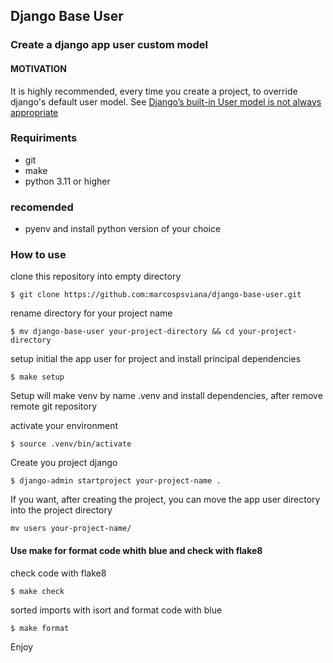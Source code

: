 ## Django Base User

### Create a django app user custom model


#### MOTIVATION
It is highly recommended, every time you create a project, to override django's default user model. See [Django’s built-in User model is not always appropriate](https://docs.djangoproject.com/en/4.2/topics/auth/customizing/#substituting-a-custom-user-model:~:text=Django%E2%80%99s%20built%2Din%20User%20model%20is%20not%20always%20appropriate)

### Requiriments
- git
- make
- python 3.11 or higher
### recomended
- pyenv and install python version of your choice

### How to use

clone this repository into empty directory
~~~shell
$ git clone https://github.com:marcospsviana/django-base-user.git
~~~
rename directory for your project name
~~~shell
$ mv django-base-user your-project-directory && cd your-project-directory
~~~
setup initial the app user for project and install principal dependencies 
~~~shell
$ make setup
~~~
Setup will make venv by name .venv and install dependencies, after remove remote git repository 

activate your environment 

~~~shell
$ source .venv/bin/activate
~~~
Create you project django
~~~shell
$ django-admin startproject your-project-name .
~~~
If you want, after creating the project, you can move the app user directory into the project directory
~~~shell
mv users your-project-name/
~~~

#### Use make for format code whith blue and check with flake8 

check code with flake8
~~~shell
$ make check
~~~
sorted imports with isort and format code with blue
~~~shell
$ make format
~~~

Enjoy
